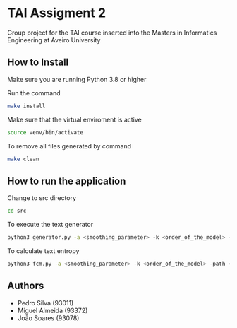 # TAI Assigment 2

Group project for the TAI course inserted into the Masters in Informatics Engineering at Aveiro University

## How to Install

Make sure you are running Python 3.8 or higher

Run the command

```bash
make install
```

Make sure that the virtual enviroment is active

```bash
source venv/bin/activate
```

To remove all files generated by command

```bash
make clean
```


## How to run the application


Change to src directory
```bash
cd src
```


To execute the text generator

```bash
python3 generator.py -a <smoothing_parameter> -k <order_of_the_model> -path <path_of_the_text_file> -prior <initial_term> -s <gen_text_size>
```

To calculate text entropy

```bash
python3 fcm.py -a <smoothing_parameter> -k <order_of_the_model> -path <path_of_the_text_file>
```

## Authors

 - Pedro Silva (93011)
 - Miguel Almeida (93372)
 - João Soares (93078)

 
